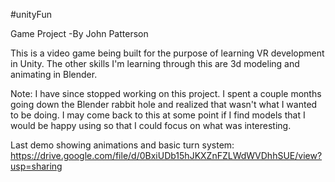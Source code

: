 #unityFun

Game Project
-By John Patterson

This is a video game being built for the purpose of learning VR development in Unity. The other skills I'm learning through this are 3d modeling and animating in Blender.


Note:
I have since stopped working on this project. I spent a couple months going down the Blender rabbit hole and realized that wasn't what I wanted to be doing. I may come back to this at some point if I find models that I would be happy using so that I could focus on what was interesting.

Last demo showing animations and basic turn system:
https://drive.google.com/file/d/0BxiUDb15hJKXZnFZLWdWVDhhSUE/view?usp=sharing
